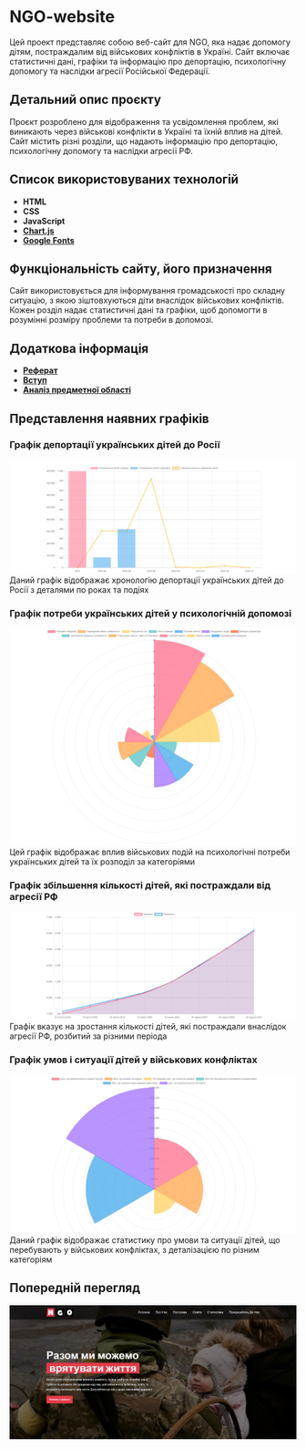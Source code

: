 # NGO-website

Цей проект представляє собою веб-сайт для NGO, яка надає допомогу дітям, постраждалим від військових конфліктів в Україні. Сайт включає статистичні дані, графіки та інформацію про депортацію, психологічну допомогу та наслідки агресії Російської Федерації.

## Детальний опис проєкту

Проєкт розроблено для відображення та усвідомлення проблем, які виникають через військові конфлікти в Україні та їхній вплив на дітей. Сайт містить різні розділи, що надають інформацію про депортацію, психологічну допомогу та наслідки агресії РФ.

## Список використовуваних технологій

- **HTML**
- **CSS**
- **JavaScript**
- **[Chart.js](https://www.chartjs.org/)**
- **[Google Fonts](https://fonts.google.com/)**

## Функціональність сайту, його призначення

Сайт використовується для інформування громадськості про складну ситуацію, з якою зіштовхуються діти внаслідок військових конфліктів. Кожен розділ надає статистичні дані та графіки, щоб допомогти в розумінні розміру проблеми та потреби в допомозі.

## Додаткова інформація

- **[Реферат](/More%20info/Essay.md)**
- **[Вступ](/More%20info/Introduction.md)**
- **[Аналіз предметної області](/More%20info/Analyzing_the_subject_area.md)**


## Представлення наявних графіків

### Графік депортації українських дітей до Росії

![Графік 1](/images/graph/graph1.png)
Даний графік відображає хронологію депортації українських дітей до Росії з деталями по роках та подіях

### Графік потреби українських дітей у психологічній допомозі

![Графік 2](/images/graph/graph2.png)
Цей графік відображає вплив військових подій на психологічні потреби українських дітей та їх розподіл за категоріями

### Графік збільшення кількості дітей, які постраждали від агресії РФ

![Графік 3](/images/graph/graph3.png)
Графік вказує на зростання кількості дітей, які постраждали внаслідок агресії РФ, розбитий за різними періода

### Графік умов і ситуації дітей у військових конфліктах

![Графік 4](/images/graph/graph4.png)
Даний графік відображає статистику про умови та ситуації дітей, що перебувають у військових конфліктах, з деталізацією по різним категоріям

## Попередній перегляд

![Preview](/images/preview.png)
